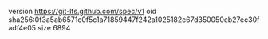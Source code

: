 version https://git-lfs.github.com/spec/v1
oid sha256:0f3a5ab6571c0f5c1a71859447f242a1025182c67d350050cb27ec30fadf4e05
size 6894
